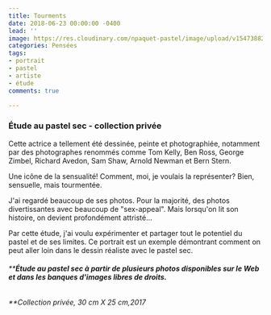 ```yaml
---
title: Tourments
date: 2018-06-23 00:00:00 -0400
lead: ''
image: https://res.cloudinary.com/npaquet-pastel/image/upload/v1547388216/22310685_1970891043180133_2561922179685130983_n.jpg
categories: Pensées
tags:
- portrait
- pastel
- artiste
- étude
comments: true

---
```

### Étude au pastel sec - collection privée

Cette actrice a tellement été dessinée, peinte et photographiée, notamment par des photographes renommés  comme Tom Kelly, Ben Ross, George Zimbel, Richard Avedon, Sam Shaw, Arnold Newman et Bern Stern.

Une icône de la sensualité! Comment, moi, je voulais la représenter? Bien, sensuelle, mais tourmentée.

J'ai regardé beaucoup de ses photos. Pour la majorité, des photos divertissantes avec beaucoup de "sex-appeal". Mais lorsqu'on lit son histoire, on devient profondément attristé...

Par cette étude, j'ai voulu expérimenter et partager tout le potentiel du pastel et de ses limites. Ce portrait est un exemple démontrant comment on peut aller loin dans le dessin réaliste avec le pastel sec.

###### ****Étude au pastel sec à partir de plusieurs photos disponibles sur le Web et dans les banques d'images libres de droits.** 

###### **Collection privée, 30 cm X 25 cm,2017